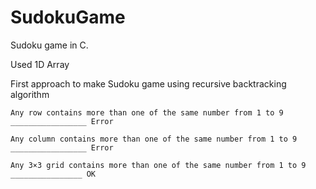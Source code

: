 # SudokuGame
Sudoku game in C.

Used 1D Array

First approach to make Sudoku game using recursive backtracking algorithm

~~~
Any row contains more than one of the same number from 1 to 9 _________________ Error

Any column contains more than one of the same number from 1 to 9 _________________ Error

Any 3×3 grid contains more than one of the same number from 1 to 9 ________________ OK
~~~
